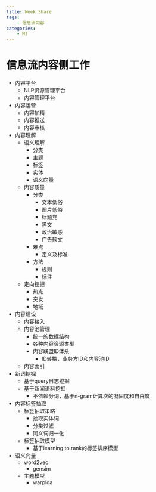 ```yaml
---
title: Week Share
tags:
	- 信息流内容
categories:
	- MI
---
```


# 信息流内容侧工作

- 内容平台 
  - NLP资源管理平台
  - 内容管理平台
- 内容运营
  - 内容加精
  - 内容推送
  - 内容审核
- 内容理解
  - 语义理解
    - 分类
    - 主题
    - 标签
    - 实体
    - 语义向量
  - 内容质量
    - 分类
      - 文本低俗
      - 图片低俗
      - 标题党
      - 黑文
      - 政治敏感
      - 广告软文
    - 难点
      - 定义及标准
    - 方法
      - 规则
      - 标注
  - 定向挖掘
    - 热点
    - 突发
    - 地域
- 内容建设
  - 内容接入
  - 内容池管理
    - 统一的数据结构
    - 各种内容资源类型
    - 内容联盟ID体系
      - ID转换，业务方ID和内容池ID
  - 内容索引
- 新词挖掘
  - 基于query日志挖掘
  - 基于新闻语料挖掘
    - 不依赖分词，基于n-gram计算次的凝固度和自由度
- 内容标签抽取
  - 标签抽取策略
    - 抽取实体词
    - 分类过滤
    - 同义词归一化
  - 标签抽取模型
    - 基于learning to rank的标签排序模型
- 语义向量
  - word2vec
    - gensim
  - 主题模型
    - warplda